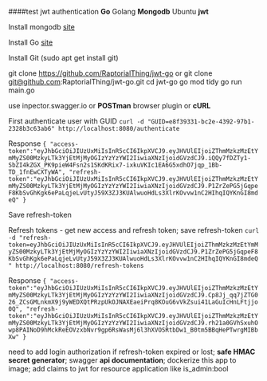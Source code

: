 ####test jwt authentication **Go** Golang **Mongodb** Ubuntu **jwt**

Install mongodb [site](https://www.digitalocean.com/community/tutorials/how-to-install-mongodb-on-ubuntu-20-04)

Install Go [site](https://go.dev/doc/install)

Install Git (sudo apt get install git)

git clone https://github.com/RaptorialThing/jwt-go 
or 
git clone git@github.com:RaptorialThing/jwt-go.git
cd jwt-go
go mod tidy 
go run main.go 

use inpector.swagger.io or **POSTman** browser plugin or **cURL** 

First authenticate user with GUID
`curl -d "GUID=e8f39331-bc2e-4392-97b1-2328b3c63ab6" http://localhost:8080/authenticate`

Response 
`{
"access-token":"eyJhbGciOiJIUzUxMiIsInR5cCI6IkpXVCJ9.eyJHVUlEIjoiZThmMzkzMzEtYmMyZS00MzkyLTk3YjEtMjMyOGIzYzYzYWI2IiwiaXNzIjoidGVzdCJ9.iQQy7fDZTy1-SbZI4kZGX_PK9pieW4Fsn2s1SKdKRix7-ixkuVKIc1EA6G5xdhO7jqp_1Bb-TD_1fnEwCXTyWA",
"refresh-token":"eyJhbGciOiJIUzUxMiIsInR5cCI6IkpXVCJ9.eyJHVUlEIjoiZThmMzkzMzEtYmMyZS00MzkyLTk3YjEtMjMyOGIzYzYzYWI2IiwiaXNzIjoidGVzdCJ9.P1ZrZePG5jGqpeF8KbSvGhKgk6ePaLqjeLvUtyJ59X3ZJ3KUAlwuoHdLs3XlrKOvvw1nC2HIhqIQYKnGI8mdeQ"
}`

Save refresh-token

Refresh tokens - get new access and refresh token; save refresh-token
`curl -d "refresh-token=eyJhbGciOiJIUzUxMiIsInR5cCI6IkpXVCJ9.eyJHVUlEIjoiZThmMzkzMzEtYmMyZS00MzkyLTk3YjEtMjMyOGIzYzYzYWI2IiwiaXNzIjoidGVzdCJ9.P1ZrZePG5jGqpeF8KbSvGhKgk6ePaLqjeLvUtyJ59X3ZJ3KUAlwuoHdLs3XlrKOvvw1nC2HIhqIQYKnGI8mdeQ" http://localhost:8080/refresh-tokens`

Response
`{
"access-token":"eyJhbGciOiJIUzUxMiIsInR5cCI6IkpXVCJ9.eyJHVUlEIjoiZThmMzkzMzEtYmMyZS00MzkyLTk3YjEtMjMyOGIzYzYzYWI2IiwiaXNzIjoidGVzdCJ9.Cp8Jj_qq7jZTG026_ZCsGMLnkmX9j9yWEDXQtPRzpUkOJNAXEaeiPrq8KOuG6vVkZsui41LaGuIcHnLFtjjo0Q",
"refresh-token":"eyJhbGciOiJIUzUxMiIsInR5cCI6IkpXVCJ9.eyJHVUlEIjoiZThmMzkzMzEtYmMyZS00MzkyLTk3YjEtMjMyOGIzYzYzYWI2IiwiaXNzIjoidGVzdCJ9.rh21a0GVhSxuhOwp8PAINoD9hMckReEOVzxbNvr9gp6RsWasMj6l3hXVOSRtbDw1_B0tm5BBqHePTwrgMIBbXw"
}`

need to add login authorization if refresh-token expired or lost; **safe HMAC secret generator**;
swagger **api documentation**; dockerize this app to image; add claims to jwt for resource application like is_admin:bool 

